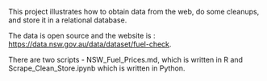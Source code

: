This project illustrates how to obtain data from the web, do some cleanups, and store it in a relational database. 

The data is open source and the website is : https://data.nsw.gov.au/data/dataset/fuel-check.

There are two scripts - NSW_Fuel_Prices.md, which is written in R and Scrape_Clean_Store.ipynb which is written in Python.





